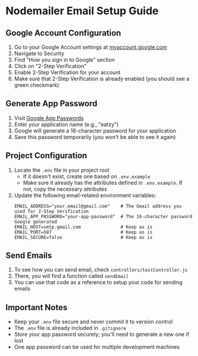 # Nodemailer Email Setup Guide

## Google Account Configuration
1. Go to your Google Account settings at [myaccount.google.com](https://myaccount.google.com)
2. Navigate to Security
3. Find "How you sign in to Google" section
4. Click on "2-Step Verification"
5. Enable 2-Step Verification for your account
6. Make sure that 2-Step Verification is already enabled (you should see a green checkmark)

## Generate App Password
1. Visit [Google App Passwords](https://myaccount.google.com/apppasswords)
2. Enter your application name (e.g., "eatzy")
3. Google will generate a 16-character password for your application
4. Save this password temporarily (you won't be able to see it again)

## Project Configuration
1. Locate the `.env` file in your project root
    - If it doesn't exist, create one based on `.env.example`
    - Make sure it already has the attributes defined in `.env.example`. If not, copy the necessary attributes
2. Update the following email-related environment variables:
   ```env
   EMAIL_ADDRESS="your.email@gmail.com"    # The Gmail address you used for 2-Step Verification
   EMAIL_APP_PASSWORD="your-app-password"  # The 16-character password Google generated
   EMAIL_HOST=smtp.gmail.com               # Keep as is
   EMAIL_PORT=587                          # Keep as is
   EMAIL_SECURE=false                      # Keep as is
   ```
## Send Emails
1. To see how you can send email, check `controllers/testController.js`
2. There, you will find a function called `sendEmail`
3. You can use that code as a reference to setup your code for sending emails

## Important Notes
- Keep your `.env` file secure and never commit it to version control
- The `.env` file is already included in `.gitignore`
- Store your app password securely; you'll need to generate a new one if lost
- One app password can be used for multiple development machines